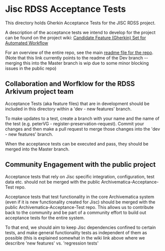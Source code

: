 # Jisc RDSS Acceptance Tests

This directory holds Gherkin Acceptance Tests for the JISC RDSS project. 

A description of the acceptance tests we intend to develop for the project can
be found on the project wiki: [Candidate Feature (Gherkin) Set for Automated Workflow](https://jiscdev.atlassian.net/wiki/display/RDSSAR/Candidate+Feature+%28Gherkin%29+Set+for+Automated+Workflow)

For an overview of the entire repo, see the main [readme file for the repo](https://github.com/JiscRDSS/archivematica-acceptance-tests/blob/dev/issue-11064-remove-project-specifics/README.rst). 
(Note that this link currently points to the readme of the Dev branch -- merging this
into the Master branch is wip due to some minor blocking issues in the public repo)

## Collaboration and Worfklow for the RDSS Arkivum project team
Acceptance Tests (aka feature files) that are in development should be included in 
this directory within a 'dev - new features' branch. 

To make updates to a test, create a branch with your name and the name of the test
(e.g. peterVG - register-preservation-request). Commit your changes and then make a 
pull request to merge those changes into the 'dev - new features' branch.

When the acceptance tests can be executed and pass, they should be merged into the 
Master branch. 

## Community Engagement with the public project
Acceptance tests that rely on Jisc specific integration, configuration, test data
etc. should not be merged with the public Archivematica-Acceptance-Test repo.  

Acceptance tests that test functionality in the core Archivematica system (even if
it is new functionality created for Jisc) should be merged with the public 
Archivematica-Acceptance-Test repo. This allows us to contribute back to the 
community and be part of a community effort to build out acceptance tests for 
the entire system.  

To that end, we should aim to keep Jisc dependencies confined to certain tests, 
and make general functionality tests as independent of them as possible (this is 
explained somewhat in the wiki link above where we describre 'new features' 
vs. 'regression tests'
